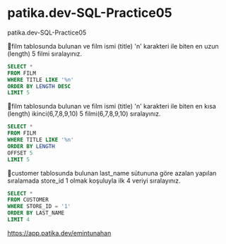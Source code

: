 # patika.dev-SQL-Practice05
patika.dev-SQL-Practice05


🔸film tablosunda bulunan ve film ismi (title) 'n' karakteri ile biten en uzun (length) 5 filmi sıralayınız.

``` sql
SELECT *
FROM FILM
WHERE TITLE LIKE '%n'
ORDER BY LENGTH DESC
LIMIT 5

```
🔸film tablosunda bulunan ve film ismi (title) 'n' karakteri ile biten en kısa (length) ikinci(6,7,8,9,10) 5 filmi(6,7,8,9,10) sıralayınız.

``` sql
SELECT *
FROM FILM
WHERE TITLE LIKE '%n'
ORDER BY LENGTH
OFFSET 5
LIMIT 5

```

🔸customer tablosunda bulunan last_name sütununa göre azalan yapılan sıralamada store_id 1 olmak koşuluyla ilk 4 veriyi sıralayınız.

``` sql
SELECT *
FROM CUSTOMER
WHERE STORE_ID = '1'
ORDER BY LAST_NAME
LIMIT 4

```

https://app.patika.dev/emintunahan
